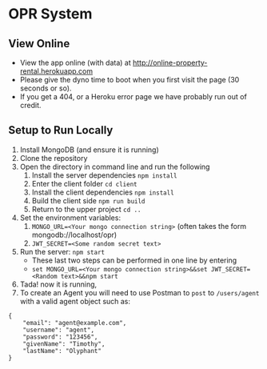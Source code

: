 # OPR System

## View Online
* View the app online (with data) at http://online-property-rental.herokuapp.com
* Please give the dyno time to boot when you first visit the page (30 seconds or so).
* If you get a 404, or a Heroku error page we have probably run out of credit.

## Setup to Run Locally
1. Install MongoDB (and ensure it is running)
1. Clone the repository
1. Open the directory in command line and run the following
    1. Install the server dependencies `npm install`
    1. Enter the client folder `cd client`
    1. Install the client dependencies `npm install`
    1. Build the client side `npm run build`
    1. Return to the upper project `cd ..`
1. Set the environment variables:
    1. `MONGO_URL=<Your mongo connection string>` (often takes the form mongodb://localhost/opr)
    1. `JWT_SECRET=<Some random secret text>`
1. Run the server: `npm start`  
    * These last two steps can be performed in one line by entering
    * `set MONGO_URL=<Your mongo connection string>&&set JWT_SECRET=<Random text>&&npm start`  
1. Tada! now it is running,
1. To create an Agent you will need to use Postman to `post` to `/users/agent` with a valid agent object such as:
```
{
	"email": "agent@example.com",
	"username": "agent",
	"password": "123456",
	"givenName": "Timothy",
	"lastName": "Olyphant"
}
```  